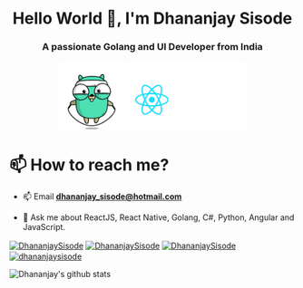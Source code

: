 <h1 align="center">Hello World 👋, I'm Dhananjay Sisode</h1>
<h3 align="center">A passionate Golang and UI Developer from India</h3>

  

<p align="center">
  <img src="https://github.com/DhananjaySisode/DhananjaySisode/blob/master/assets/golang.gif"  height="120" />
  <img src="https://github.com/DhananjaySisode/DhananjaySisode/blob/master/assets/reactjs.gif"  height="120" />
</p>


# 📫 How to reach me?

- 📫 Email **dhananjay_sisode@hotmail.com**

- 💬 Ask me about ReactJS, React Native, Golang, C#, Python, Angular and JavaScript.

 <p float="centre">
<a href="https://twitter.com/DhananjaySisode" target="blank"><img align="center" src="https://cdn.jsdelivr.net/npm/simple-icons@3.0.1/icons/twitter.svg" alt="DhananjaySisode" height="30" width="30" /></a>
<a href="https://www.linkedin.com/in/dhananjaysisode/" target="blank"><img align="center" src="https://cdn.jsdelivr.net/npm/simple-icons@3.0.1/icons/linkedin.svg" alt="DhananjaySisode" height="30" width="30" /></a>
<a href="https://fb.com/dhananjaysisode" target="blank"><img align="center" src="https://cdn.jsdelivr.net/npm/simple-icons@3.0.1/icons/facebook.svg" alt="DhananjaySisode" height="30" width="30" /></a>
<a href="https://www.instagram.com/dhananjaysisode/" target="blank"><img align="center" src="https://cdn.jsdelivr.net/npm/simple-icons@3.0.1/icons/instagram.svg" alt="dhananjaysisode" height="30" width="30" /></a>
</p>

![Dhananjay's github stats](https://github-readme-stats.vercel.app/api?username=dhananjaysisode&show_icons=true)


<!--
**DhananjaySisode/DhananjaySisode** is a ✨ _special_ ✨ repository because its `README.md` (this file) appears on your GitHub profile.

Here are some ideas to get you started:

- 🔭 I’m currently working on ...
- 🌱 I’m currently learning ...
- 👯 I’m looking to collaborate on ...
- 🤔 I’m looking for help with ...
- 💬 Ask me about ...
- 📫 How to reach me: ...
- 😄 Pronouns: ...
- ⚡ Fun fact: ...
-->

